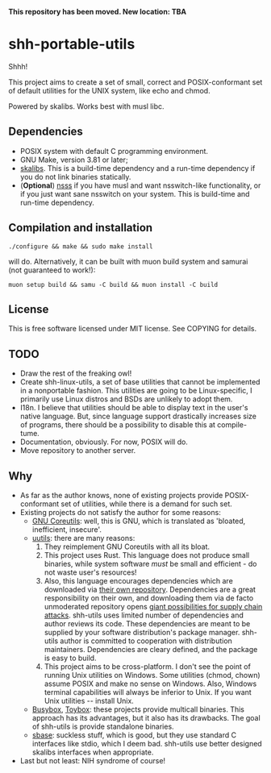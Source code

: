 **This repository has been moved. New location: TBA**

# shh-portable-utils

Shhh!

This project aims to create a set of small, correct and POSIX-conformant set of
default utilities for the UNIX system, like echo and chmod.

Powered by skalibs.
Works best with musl libc.

## Dependencies
- POSIX system with default C programming environment.
- GNU Make, version 3.81 or later;
- [skalibs](https://skarnet.org/software/skalibs). This is a build-time
  dependency and a run-time dependency if you do not link binaries statically.
- (**Optional**) [nsss](https://skarnet.org/software/nsss) if you have musl
  and want nsswitch-like functionality, or if you just want sane nsswitch on
  your system. This is build-time and run-time dependency.

## Compilation and installation
```
./configure && make && sudo make install
```
will do. Alternatively, it can be built with muon build system and samurai (not
guaranteed to work!):
```
muon setup build && samu -C build && muon install -C build
```

## License
This is free software licensed under MIT license. See COPYING for details.

## TODO
- Draw the rest of the freaking owl!
- Create shh-linux-utils, a set of base utilities that cannot be implemented in
  a nonportable fashion. This utilities are going to be Linux-specific, I
  primarily use Linux distros and BSDs are unlikely to adopt them.
- I18n. I believe that utilities should be able to display text in the user's
  native language. But, since language support drastically increases size of
  programs, there should be a possibility to disable this at compile-tume.
- Documentation, obviously. For now, POSIX will do.
- Move repository to another server.

## Why
- As far as the author knows, none of existing projects provide POSIX-conformant
  set of utilities, while there is a demand for such set.
- Existing projects do not satisfy the author for some reasons:
    - [GNU Coreutils](https//www.gnu.prg/software/coreutils): well, this is GNU,
      which is translated as 'bloated, inefficient, insecure'.
    - [uutils](https://github.com/uutils/coreutils): there are many reasons:
        1. They reimplement GNU Coreutils with all its bloat.
        2. This project uses Rust. This language does not produce small
           binaries, while system software *must* be small and efficient - do
           not waste user's resources!
        3. Also, this language encourages dependencies which are downloaded via
           [their own repository](https://crates.io). Dependencies are a great
           responsibility on their own, and downloading them via de facto
           unmoderated repository opens [giant possibilities for supply chain
           attacks](https://drewdevault.com/2022/05/12/Supply-chain-when-will-we-learn.html).
           shh-utils uses limited number of dependencies and author reviews
           its code. These dependencies are meant to be supplied by your
           software distribution's package manager. shh-utils author is
           committed to cooperation with distribution maintainers. Dependencies
           are cleary defined, and the package is easy to build.
        4. This project aims to be cross-platform. I don't see the point of
           running Unix utilities on Windows. Some utilities (chmod, chown)
           assume POSIX and make no sense on Windows. Also, Windows terminal
           capabilities will always be inferior to Unix. If you want Unix
           utilities -- install Unix.
    - [Busybox](https://busybox.net), [Toybox](https://landley.net/toybox):
      these projects provide multicall binaries. This approach has its
      advantages, but it also has its drawbacks. The goal of shh-utils is
      provide standalone binaries.
    - [sbase](https://core.suckless.org/sbase/): suckless stuff, which is good,
      but they use standard C interfaces like stdio, which I deem bad.
      shh-utils use better designed skalibs interfaces when appropriate.
- Last but not least: NIH syndrome of course!
